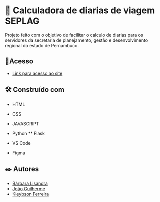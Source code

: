 # 📄 Calculadora de diarias de viagem SEPLAG

Projeto feito com o objetivo de facilitar o calculo de diarias para os servidores da secretaria de planejamento, gestão e desenvolvimento regional
do estado de Pernambuco.

## 📌Acesso

* [Link para acesso ao site](https://calculadora-gov.vercel.app/) 

## 🛠️ Construído com

* HTML
* CSS
* JAVASCRIPT
* Python
** Flask

* VS Code
* Figma

## ✒️ Autores

* [Bárbara Lisandra](https://github.com/babialvesz)
* [João Guilherme](https://github.com/joaoreis08)
* [Kleybson Ferreira](https://github.com/KleybsonFerreira)

